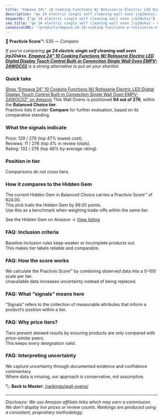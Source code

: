 ```yaml
---
title: "Empava 24\" 10 Cooking Functions W/ Rotisserie Electric LED Digital Display Touch Control Built-in Convection Single Wall Oven EMPV-24WOC02"
description: "ge 24 electric single self cleaning wall oven jrp20skss: Data-driven ranking using the Practivio Score™. Positioned by quality, value, demand, findability, mom…"
keywords: ["ge 24 electric single self cleaning wall oven jrp20skss"]
seo_title: "ge 24 electric single self cleaning wall oven jrp20skss — Compare (2025)"
canonicalURL: "/products/empava-24-10-cooking-functions-w-rotisserie-electric-led-digital-display-touch-control-built-in-convection-single-wall-oven-empv-24woc02-B07579N6JN/"
---
```


**🛒 Practivio Score™:** 535 — _Compare_


*If you're comparing **ge 24 electric single self cleaning wall oven jrp20skss**, **[Empava 24" 10 Cooking Functions W/ Rotisserie Electric LED Digital Display Touch Control Built-in Convection Single Wall Oven EMPV-24WOC02](https://www.amazon.com/dp/B07579N6JN?tag=practivio-20)** is a strong alternative to put on your shortlist.*
### Quick take
[Shop “Empava 24" 10 Cooking Functions W/ Rotisserie Electric LED Digital Display Touch Control Built-in Convection Single Wall Oven EMPV-24WOC02” on Amazon](https://www.amazon.com/dp/B07579N6JN?tag=practivio-20)
This Wall Ovens is positioned **94 out of 276**, within the **Balanced Choice tier**.  
Practivio lists it under **Compare** for further evaluation, based on its comparative standing.

### What the signals indicate
Price: 129 / 276 (top 47% lowest cost).  
Reviews: 11 / 276 (top 4% in review totals).  
Rating: 132 / 276 (top 48% by average rating).  

### Position in tier
Comparisons do not cross tiers.

### How it compares to the Hidden Gem
The current Hidden Gem in Balanced Choice carries a Practivio Score™ of 624.00.  
This pick trails the Hidden Gem by 89.00 points.  
Use this as a benchmark when weighing trade-offs within the same tier.  

See the Hidden Gem on Amazon → [View listing](https://www.amazon.com/dp/B0DGJZT9QN?tag=practivio-20)

### FAQ: Inclusion criteria
Baseline inclusion rules keep weaker or incomplete products out.  
This makes tier labels reliable and comparable.

### FAQ: How the score works
We calculate the Practivio Score™ by combining observed data into a 0–100 scale per tier.  
Unavailable data increases uncertainty instead of being replaced.

### FAQ: What “signals” means here
“Signals” refers to the collection of measurable attributes that inform a product’s position within a tier.

### FAQ: Why price tiers?
Tiers prevent skewed results by ensuring products are only compared with price-similar peers.  
This keeps every designation valid.

### FAQ: Interpreting uncertainty
We capture uncertainty through documented evidence and confidence commentary.  
Where data is missing, our approach is conservative, not assumptive.

<!-- Missing template for Compare/CompareWithinPriceClass -->


🏷️ **Back to Master:** [/rankings/wall-ovens/](/rankings/wall-ovens/)

---
_Disclosure: We use Amazon affiliate links which may earn a commission. We don’t display live prices or review counts. Rankings are produced using a consistent, proprietary methodology._
